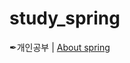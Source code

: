 # study_spring
✒개인공부 | [About spring](https://nyozu.notion.site/Spring-75ca6948f7bc4d23b9efee341ed7a9a5)  
